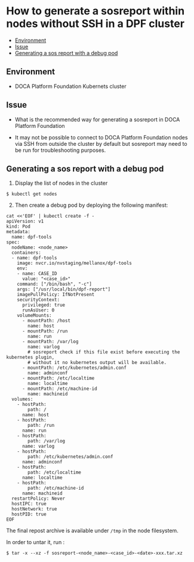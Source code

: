 # How to generate a sosreport within nodes without SSH in a DPF cluster

<!-- toc -->
- [Environment](#environment)
- [Issue](#issue)
- [Generating a sos report with a debug pod](#generating-a-sos-report-with-a-debug-pod)
<!-- /toc -->

## Environment

- DOCA Platform Foundation Kubernets cluster

## Issue

- What is the recommended way for generating a sosreport in DOCA Platform Foundation

- It may not be possible to connect to DOCA Platform Foundation nodes via SSH from
outside the cluster by default but sosreport may need to be run for troubleshooting
purposes.


## Generating a sos report with a debug pod

1. Display the list of nodes in the cluster

```shell
$ kubectl get nodes
```

2. Then create a debug pod by deploying the following manifest:
```shell
cat <<'EOF' | kubectl create -f -
apiVersion: v1
kind: Pod
metadata:
  name: dpf-tools
spec:
  nodeName: <node_name>
  containers:
  - name: dpf-tools
    image: nvcr.io/nvstaging/mellanox/dpf-tools
    env:
    - name: CASE_ID
      value: "<case_id>"
    command: ["/bin/bash", "-c"]
    args: ["/usr/local/bin/dpf-report"]
    imagePullPolicy: IfNotPresent
    securityContext:
      privileged: true
      runAsUser: 0
    volumeMounts:
      - mountPath: /host
        name: host
      - mountPath: /run
        name: run
      - mountPath: /var/log
        name: varlog
        # sosreport check if this file exist before executing the kubernetes plugin,
        # without it no kubernetes output will be available.
      - mountPath: /etc/kubernetes/admin.conf
        name: adminconf
      - mountPath: /etc/localtime
        name: localtime
      - mountPath: /etc/machine-id
        name: machineid
  volumes:
    - hostPath:
        path: /
      name: host
    - hostPath:
        path: /run
      name: run
    - hostPath:
        path: /var/log
      name: varlog
    - hostPath:
        path: /etc/kubernetes/admin.conf
      name: adminconf
    - hostPath:
        path: /etc/localtime
      name: localtime
    - hostPath:
        path: /etc/machine-id
      name: machineid
  restartPolicy: Never
  hostIPC: true
  hostNetwork: true
  hostPID: true
EOF
```

The final repost archive is available under `/tmp` in the node filesystem.

In order to untar it, run :

```shell
$ tar -x --xz -f sosreport-<node_name>-<case_id>-<date>-xxx.tar.xz
```
